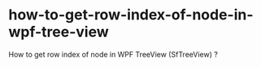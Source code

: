 # how-to-get-row-index-of-node-in-wpf-tree-view
How to get row index of node in WPF TreeView (SfTreeView) ?
